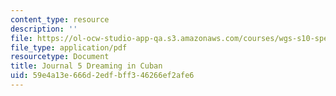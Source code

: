 ```yaml
---
content_type: resource
description: ''
file: https://ol-ocw-studio-app-qa.s3.amazonaws.com/courses/wgs-s10-special-topics-in-women-gender-studies-seminar-latina-womens-voices-spring-2010/59e4a13e666d2edfbff346266ef2afe6_MITWGS_S10S10_jrnl_cuban.pdf
file_type: application/pdf
resourcetype: Document
title: Journal 5 Dreaming in Cuban
uid: 59e4a13e-666d-2edf-bff3-46266ef2afe6
---
```

